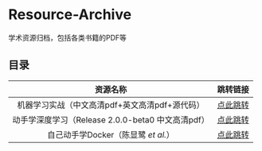 # Resource-Archive
学术资源归档，包括各类书籍的PDF等

## 目录
| 资源名称 | 跳转链接 |
| :---------------------:  | ------------------------ |
| 机器学习实战（中文高清pdf+英文高清pdf+源代码） | [点此跳转](./books/机器学习实战/) |
| 动手学深度学习（Release 2.0.0-beta0 中文高清pdf） | [点此跳转](./books/动手学深度学习/) |
| 自己动手学Docker（陈显鹭 *et al.*） | [点此跳转](./books/自己动手学Docker/) |
